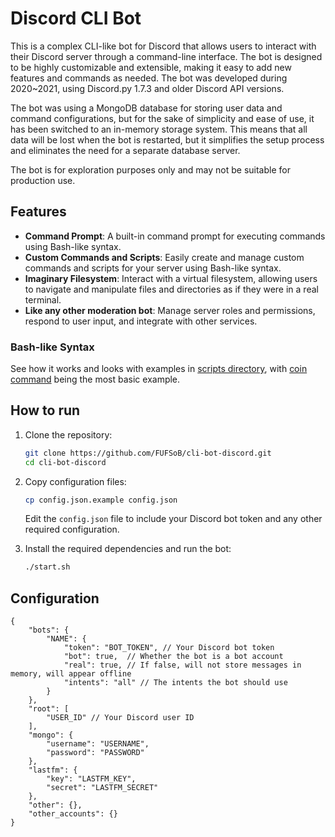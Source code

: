 # Discord CLI Bot

This is a complex CLI-like bot for Discord that allows users to interact with their Discord server through a command-line interface. The bot is designed to be highly customizable and extensible, making it easy to add new features and commands as needed. The bot was developed during 2020~2021, using Discord.py 1.7.3 and older Discord API versions.

The bot was using a MongoDB database for storing user data and command configurations, but for the sake of simplicity and ease of use, it has been switched to an in-memory storage system. This means that all data will be lost when the bot is restarted, but it simplifies the setup process and eliminates the need for a separate database server.

The bot is for exploration purposes only and may not be suitable for production use.

## Features

- **Command Prompt**: A built-in command prompt for executing commands using Bash-like syntax.
- **Custom Commands and Scripts**: Easily create and manage custom commands and scripts for your server using Bash-like syntax.
- **Imaginary Filesystem**: Interact with a virtual filesystem, allowing users to navigate and manipulate files and directories as if they were in a real terminal.
- **Like any other moderation bot**: Manage server roles and permissions, respond to user input, and integrate with other services.

### Bash-like Syntax

See how it works and looks with examples in [scripts directory](scripts/), with [coin command](scripts/coin.command) being the most basic example.

## How to run

1. Clone the repository:
   ```bash
   git clone https://github.com/FUFSoB/cli-bot-discord.git
   cd cli-bot-discord
   ```

2. Copy configuration files:
   ```bash
   cp config.json.example config.json
   ```

   Edit the `config.json` file to include your Discord bot token and any other required configuration.

3. Install the required dependencies and run the bot:
   ```bash
   ./start.sh
   ```

## Configuration

```jsonc
{
    "bots": {
        "NAME": {
            "token": "BOT_TOKEN", // Your Discord bot token
            "bot": true,  // Whether the bot is a bot account
            "real": true, // If false, will not store messages in memory, will appear offline
            "intents": "all" // The intents the bot should use
        }
    },
    "root": [
        "USER_ID" // Your Discord user ID
    ],
    "mongo": {
        "username": "USERNAME",
        "password": "PASSWORD"
    },
    "lastfm": {
        "key": "LASTFM_KEY",
        "secret": "LASTFM_SECRET"
    },
    "other": {},
    "other_accounts": {}
}
